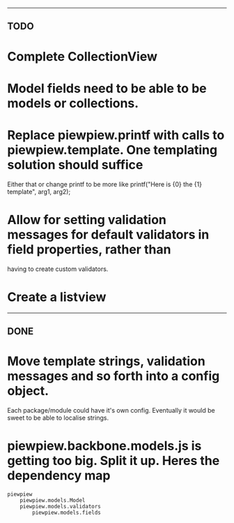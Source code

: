 ----
TODO
----

# Complete CollectionView
# Model fields need to be able to be models or collections.
# Replace piewpiew.printf with calls to piewpiew.template. One templating solution should suffice
  Either that or change printf to be more like printf("Here is {0} the {1} template", arg1, arg2);
# Allow for setting validation messages for default validators in field properties, rather than
  having to create custom validators.
# Create a listview

----
DONE
----
# Move template strings, validation messages and so forth into a config object.
  Each package/module could have it's own config. Eventually it would be sweet
  to be able to localise strings.
# piewpiew.backbone.models.js is getting too big. Split it up. Heres the dependency map
	
	piewpiew
		piewpiew.models.Model
		piewpiew.models.validators
			piewpiew.models.fields
